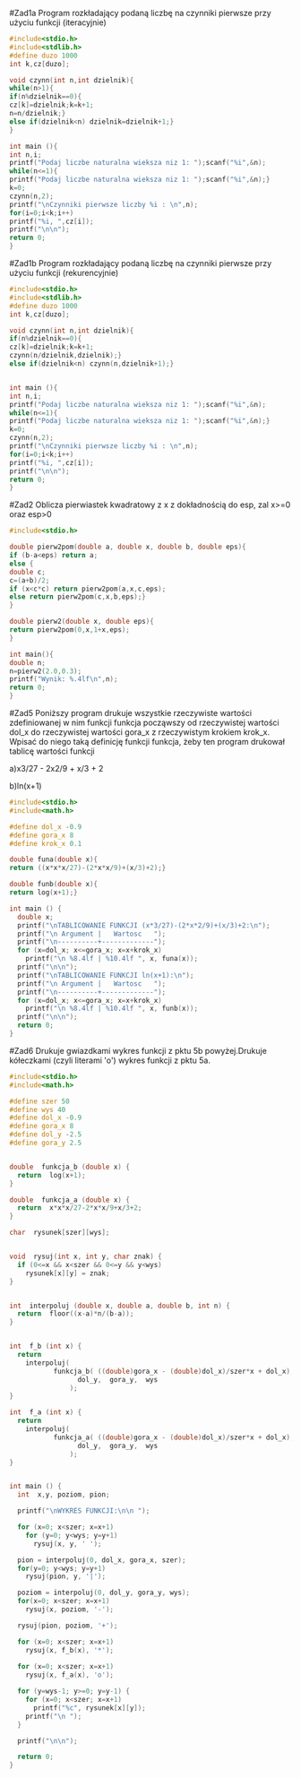#Zad1a
Program rozkładający podaną liczbę na czynniki pierwsze przy użyciu funkcji (iteracyjnie)
```c
#include<stdio.h>
#include<stdlib.h>
#define duzo 1000
int k,cz[duzo];

void czynn(int n,int dzielnik){
while(n>1){
if(n%dzielnik==0){
cz[k]=dzielnik;k=k+1;
n=n/dzielnik;}
else if(dzielnik<n) dzielnik=dzielnik+1;}
}

int main (){
int n,i;
printf("Podaj liczbe naturalna wieksza niz 1: ");scanf("%i",&n);
while(n<=1){
printf("Podaj liczbe naturalna wieksza niz 1: ");scanf("%i",&n);}
k=0;
czynn(n,2);
printf("\nCzynniki pierwsze liczby %i : \n",n);
for(i=0;i<k;i++)
printf("%i, ",cz[i]);
printf("\n\n");
return 0;
}
```

#Zad1b
Program rozkładający podaną liczbę na czynniki pierwsze przy użyciu funkcji (rekurencyjnie)
```c
#include<stdio.h>
#include<stdlib.h>
#define duzo 1000
int k,cz[duzo];

void czynn(int n,int dzielnik){
if(n%dzielnik==0){
cz[k]=dzielnik;k=k+1;
czynn(n/dzielnik,dzielnik);}
else if(dzielnik<n) czynn(n,dzielnik+1);}


int main (){
int n,i;
printf("Podaj liczbe naturalna wieksza niz 1: ");scanf("%i",&n);
while(n<=1){
printf("Podaj liczbe naturalna wieksza niz 1: ");scanf("%i",&n);}
k=0;
czynn(n,2);
printf("\nCzynniki pierwsze liczby %i : \n",n);
for(i=0;i<k;i++)
printf("%i, ",cz[i]);
printf("\n\n");
return 0;
}
```

#Zad2
Oblicza pierwiastek kwadratowy z x z dokładnością do esp, zal x>=0 oraz esp>0
```c
#include<stdio.h>

double pierw2pom(double a, double x, double b, double eps){
if (b-a<eps) return a;
else {
double c;
c=(a+b)/2;
if (x<c*c) return pierw2pom(a,x,c,eps);
else return pierw2pom(c,x,b,eps);}
}

double pierw2(double x, double eps){
return pierw2pom(0,x,1+x,eps);
}

int main(){
double n;
n=pierw2(2.0,0.3);
printf("Wynik: %.4lf\n",n);
return 0;
}
```

#Zad5
Poniższy program drukuje wszystkie rzeczywiste wartości zdefiniowanej w nim funkcji funkcja począwszy od rzeczywistej wartości dol_x do rzeczywistej wartości gora_x z rzeczywistym krokiem krok_x. Wpisać do niego taką definicję funkcji funkcja, żeby ten program drukował tablicę wartości funkcji

a)x3/27 - 2x2/9 + x/3 + 2

b)ln(x+1) 

```c
#include<stdio.h>
#include<math.h>

#define dol_x -0.9
#define gora_x 8
#define krok_x 0.1

double funa(double x){
return ((x*x*x/27)-(2*x*x/9)+(x/3)+2);}

double funb(double x){
return log(x+1);}

int main () {
  double x;
  printf("\nTABLICOWANIE FUNKCJI (x*3/27)-(2*x*2/9)+(x/3)+2:\n");
  printf("\n Argument |   Wartosc   ");
  printf("\n----------+-------------");
  for (x=dol_x; x<=gora_x; x=x+krok_x)
    printf("\n %8.4lf | %10.4lf ", x, funa(x));
  printf("\n\n");
  printf("\nTABLICOWANIE FUNKCJI ln(x+1):\n");
  printf("\n Argument |   Wartosc   ");
  printf("\n----------+-------------");
  for (x=dol_x; x<=gora_x; x=x+krok_x)
    printf("\n %8.4lf | %10.4lf ", x, funb(x));
  printf("\n\n");
  return 0;
}
```

#Zad6
Drukuje gwiazdkami wykres funkcji z pktu 5b powyżej.Drukuje kółeczkami (czyli literami 'o') wykres funkcji z pktu 5a.

```c
#include<stdio.h>
#include<math.h>

#define szer 50
#define wys 40
#define dol_x -0.9
#define gora_x 8
#define dol_y -2.5
#define gora_y 2.5


double  funkcja_b (double x) {
  return  log(x+1);
}

double  funkcja_a (double x) {
  return  x*x*x/27-2*x*x/9+x/3+2;
}

char  rysunek[szer][wys];


void  rysuj(int x, int y, char znak) {
  if (0<=x && x<szer && 0<=y && y<wys)
    rysunek[x][y] = znak;
}


int  interpoluj (double x, double a, double b, int n) {
  return  floor((x-a)*n/(b-a));
}


int  f_b (int x) {
  return
    interpoluj(
           funkcja_b( ((double)gora_x - (double)dol_x)/szer*x + dol_x),
                 dol_y,  gora_y,  wys
               );
}

int  f_a (int x) {
  return
    interpoluj(
           funkcja_a( ((double)gora_x - (double)dol_x)/szer*x + dol_x),
                 dol_y,  gora_y,  wys
               );
}


int main () {
  int  x,y, poziom, pion;

  printf("\nWYKRES FUNKCJI:\n\n ");

  for (x=0; x<szer; x=x+1)
    for (y=0; y<wys; y=y+1)
      rysuj(x, y, ' ');

  pion = interpoluj(0, dol_x, gora_x, szer);
  for(y=0; y<wys; y=y+1)
    rysuj(pion, y, '|');

  poziom = interpoluj(0, dol_y, gora_y, wys);
  for(x=0; x<szer; x=x+1)
    rysuj(x, poziom, '-');

  rysuj(pion, poziom, '+');

  for (x=0; x<szer; x=x+1) 
    rysuj(x, f_b(x), '*');
  
  for (x=0; x<szer; x=x+1)
    rysuj(x, f_a(x), 'o');

  for (y=wys-1; y>=0; y=y-1) {
    for (x=0; x<szer; x=x+1)
      printf("%c", rysunek[x][y]);
    printf("\n ");
  }

  printf("\n\n");

  return 0;
}
```
